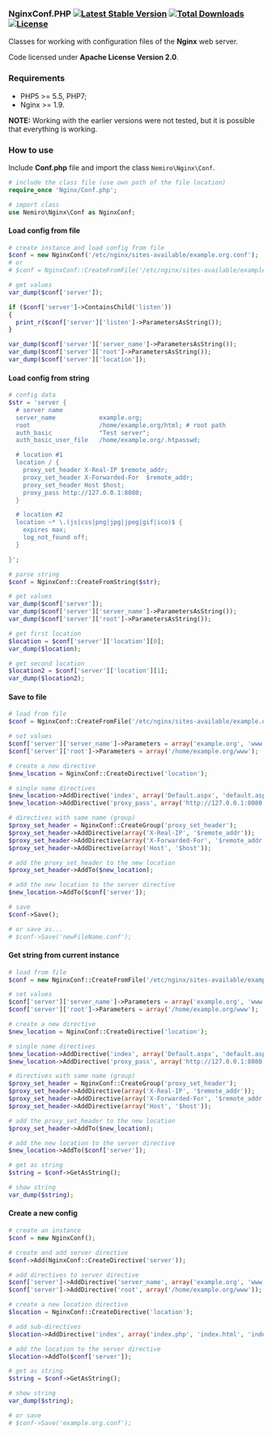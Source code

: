 ### NginxConf.PHP [![Latest Stable Version](https://poser.pugx.org/aleksey.nemiro/nginxconf.php/v/stable)](https://packagist.org/packages/aleksey.nemiro/nginxconf.php) [![Total Downloads](https://poser.pugx.org/aleksey.nemiro/nginxconf.php/downloads)](https://packagist.org/packages/aleksey.nemiro/nginxconf.php) [![License](https://poser.pugx.org/aleksey.nemiro/nginxconf.php/license)](https://packagist.org/packages/aleksey.nemiro/nginxconf.php)

Classes for working with configuration files of the **Nginx** web server.

Code licensed under **Apache License Version 2.0**.

### Requirements

* PHP5 >= 5.5, PHP7;
* Nginx >= 1.9.

**NOTE:** Working with the earlier versions were not tested, but it is possible that everything is working.

### How to use

Include **Conf.php** file and import the class ``Nemiro\Nginx\Conf``.

```PHP
# include the class file (use own path of the file location)
require_once 'Nginx/Conf.php';

# import class
use Nemiro\Nginx\Conf as NginxConf;
```

#### Load config from file

```PHP
# create instance and load config from file
$conf = new NginxConf('/etc/nginx/sites-available/example.org.conf');
# or
# $conf = NginxConf::CreateFromFile('/etc/nginx/sites-available/example.org.conf');

# get values
var_dump($conf['server']);

if ($conf['server']->ContainsChild('listen'))
{
  print_r($conf['server']['listen']->ParametersAsString());
}

var_dump($conf['server']['server_name']->ParametersAsString());
var_dump($conf['server']['root']->ParametersAsString());
var_dump($conf['server']['location']);
```

#### Load config from string

```PHP
# config data
$str = 'server {
  # server name
  server_name            example.org;
  root                   /home/example.org/html; # root path
  auth_basic             "Test server";
  auth_basic_user_file   /home/example.org/.htpasswd;

  # location #1
  location / {
    proxy_set_header X-Real-IP $remote_addr;
    proxy_set_header X-Forwarded-For  $remote_addr;
    proxy_set_header Host $host;
    proxy_pass http://127.0.0.1:8080;
  }

  # location #2
  location ~* \.(js|css|png|jpg|jpeg|gif|ico)$ {
    expires max;
    log_not_found off;
  }

}';

# parse string
$conf = NginxConf::CreateFromString($str);

# get values
var_dump($conf['server']);
var_dump($conf['server']['server_name']->ParametersAsString());
var_dump($conf['server']['root']->ParametersAsString());

# get first location
$location = $conf['server']['location'][0];
var_dump($location);

# get second location
$location2 = $conf['server']['location'][1];
var_dump($location2);
```

#### Save to file

```PHP
# load from file
$conf = NginxConf::CreateFromFile('/etc/nginx/sites-available/example.org.conf');

# set values
$conf['server']['server_name']->Parameters = array('example.org', 'www.example.org');
$conf['server']['root']->Parameters = array('/home/example.org/www');

# create a new directive
$new_location = NginxConf::CreateDirective('location');

# single name directives
$new_location->AddDirective('index', array('Default.aspx', 'default.aspx'));
$new_location->AddDirective('proxy_pass', array('http://127.0.0.1:8080'));

# directives with same name (group)
$proxy_set_header = NginxConf::CreateGroup('proxy_set_header');
$proxy_set_header->AddDirective(array('X-Real-IP', '$remote_addr'));
$proxy_set_header->AddDirective(array('X-Forwarded-For', '$remote_addr'));
$proxy_set_header->AddDirective(array('Host', '$host'));

# add the proxy_set_header to the new location
$proxy_set_header->AddTo($new_location);

# add the new location to the server directive
$new_location->AddTo($conf['server']);

# save
$conf->Save();

# or save as...
# $conf->Save('newFileName.conf');
```

#### Get string from current instance

```PHP
# load from file
$conf = new NginxConf::CreateFromFile('/etc/nginx/sites-available/example.org.conf');

# set values
$conf['server']['server_name']->Parameters = array('example.org', 'www.example.org');
$conf['server']['root']->Parameters = array('/home/example.org/www');

# create a new directive
$new_location = NginxConf::CreateDirective('location');

# single name directives
$new_location->AddDirective('index', array('Default.aspx', 'default.aspx'));
$new_location->AddDirective('proxy_pass', array('http://127.0.0.1:8080'));

# directives with same name (group)
$proxy_set_header = NginxConf::CreateGroup('proxy_set_header');
$proxy_set_header->AddDirective(array('X-Real-IP', '$remote_addr'));
$proxy_set_header->AddDirective(array('X-Forwarded-For', '$remote_addr'));
$proxy_set_header->AddDirective(array('Host', '$host'));

# add the proxy_set_header to the new location
$proxy_set_header->AddTo($new_location);

# add the new location to the server directive
$new_location->AddTo($conf['server']);

# get as string
$string = $conf->GetAsString();

# show string
var_dump($string);
```

#### Create a new config

```PHP
# create an instance
$conf = new NginxConf();

# create and add server directive
$conf->Add(NginxConf::CreateDirective('server'));

# add directives to server directive
$conf['server']->AddDirective('server_name', array('example.org', 'www.example.org'));
$conf['server']->AddDirective('root', array('/home/example.org/www'));

# create a new location directive
$location = NginxConf::CreateDirective('location');

# add sub-directives
$location->AddDirective('index', array('index.php', 'index.html', 'index.htm'));

# add the location to the server directive
$location->AddTo($conf['server']);

# get as string
$string = $conf->GetAsString();

# show string
var_dump($string);

# or save
# $conf->Save('example.org.conf');
```